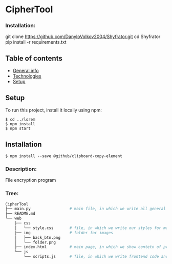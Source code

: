 # CipherTool

### Installation:
git clone https://github.com/DanyloVolkov2004/Shyfrator.git
cd Shyfrator
pip install -r requirements.txt

## Table of contents
* [General info](#general-info)
* [Technologies](#technologies)
* [Setup](#setup)

## Setup
To run this project, install it locally using npm:

```
$ cd ../lorem
$ npm install
$ npm start
```

## Installation

```
$ npm install --save @github/clipboard-copy-element
```

### Description:
File encryption program

### Tree:
```bash
CipherTool
├── main.py                 # main file, in which we write all general functions for backend and connect backend with frontend
├── README.md
└── web
    ├── css
    │   └── style.css       # file, in which we write our styles for main page
    ├── img                 # folder for images
    │   ├── back_btn.png
    │   └── folder.png
    ├── index.html          # main page, in which we show contetn of program
    └── js
        └── scripts.js      # file, in which we write frontend code and connect frontend with backend
```

